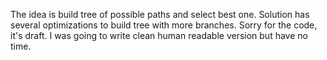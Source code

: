 The idea is build tree of possible paths and select best one.
Solution has several optimizations to build tree with more branches.
Sorry for the code, it's draft. I was going to write clean human readable version but have no time.